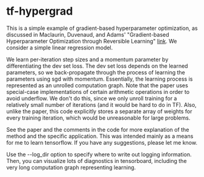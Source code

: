 # tf-hypergrad
This is a simple example of gradient-based hyperparameter optimization, as discussed in Maclaurin, Duvenaud, and Adams' "Gradient-based Hyperparameter Optimization through Reversible Learning" [link](http://arxiv.org/pdf/1502.03492.pdf). We consider a simple linear regression model. 

We learn per-iteration step sizes and a momentum parameter by differentiating the dev set loss. The dev set loss depends on the learned parameters, so we back-propagate through the process of learning the parameters using sgd with momentum. Essentially, the learning process is represented as an unrolled computation graph. Note that the paper uses special-case implementations of certain arithmetic operations in order to avoid underflow. We don't do this, since we only unroll training for a relatively small number of iterations (and it would be hard to do in TF). Also, unlike the paper, this code explicitly stores a separate array of weights for every training iteration, which would be unreasonable for large problems. 

See the paper and the comments in the code for more explanation of the method and the specific application.  This was intended mainly as a means for me to learn tensorflow. If you have any suggestions, please let me know. 

Use the --log_dir option to specify where to write out logging information. Then, you can visualize lots of diagnostics in tensorboard, including the very long computation graph representing learning. 

